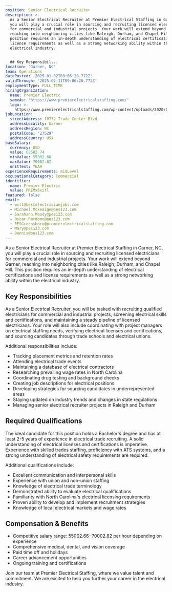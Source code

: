 ```yaml
---
position: Senior Electrical Recruiter
description: >-
  As a Senior Electrical Recruiter at Premier Electrical Staffing in Garner, NC,
  you will play a crucial role in sourcing and recruiting licensed electricians
  for commercial and industrial projects. Your work will extend beyond Garner,
  reaching into neighboring cities like Raleigh, Durham, and Chapel Hill. This
  position requires an in-depth understanding of electrical certifications and
  license requirements as well as a strong networking ability within the
  electrical industry. 


  ## Key Responsibil...
location: 'Garner, NC'
team: Operations
datePosted: '2025-01-02T09:06:20.772Z'
validThrough: '2025-02-11T09:06:20.772Z'
employmentType: FULL_TIME
hiringOrganization:
  name: Premier Electric
  sameAs: 'https://www.premierelectricalstaffing.com/'
  logo: >-
    https://www.premierelectricalstaffing.com/wp-content/uploads/2020/05/Premier-Electrical-Staffing-logo.png
jobLocation:
  streetAddress: 10732 Trade Center Blvd.
  addressLocality: Garner
  addressRegion: NC
  postalCode: '27529'
  addressCountry: USA
baseSalary:
  currency: USD
  value: 62502.74
  minValue: 55002.66
  maxValue: 70002.82
  unitText: YEAR
experienceRequirements: midLevel
occupationalCategory: Commercial
identifier:
  name: Premier Electric
  value: PREMx6xitl
featured: false
email:
  - will@bestelectricianjobs.com
  - Michael.Mckeaige@pes123.com
  - Sarahann.Moody@pes123.com
  - Oscar.Perdomo@pes123.com
  - PESGreensboro@premierelectricalstaffing.com
  - Mary@pes123.com
  - Dennis@pes123.com
---
```




As a Senior Electrical Recruiter at Premier Electrical Staffing in Garner, NC, you will play a crucial role in sourcing and recruiting licensed electricians for commercial and industrial projects. Your work will extend beyond Garner, reaching into neighboring cities like Raleigh, Durham, and Chapel Hill. This position requires an in-depth understanding of electrical certifications and license requirements as well as a strong networking ability within the electrical industry. 

## Key Responsibilities
As a Senior Electrical Recruiter, you will be tasked with recruiting qualified electricians for commercial and industrial projects, screening electrical skills and certifications, and maintaining a steady pipeline of licensed electricians. Your role will also include coordinating with project managers on electrical staffing needs, verifying electrical licenses and certifications, and sourcing candidates through trade schools and electrical unions. 

Additional responsibilities include:
- Tracking placement metrics and retention rates
- Attending electrical trade events
- Maintaining a database of electrical contractors
- Researching prevailing wage rates in North Carolina
- Coordinating drug testing and background checks
- Creating job descriptions for electrical positions
- Developing strategies for sourcing candidates in underrepresented areas
- Staying updated on industry trends and changes in state regulations
- Managing senior electrical recruiter projects in Raleigh and Durham

## Required Qualifications
The ideal candidate for this position holds a Bachelor's degree and has at least 2-5 years of experience in electrical trade recruiting. A solid understanding of electrical licenses and certifications is imperative. Experience with skilled trades staffing, proficiency with ATS systems, and a strong understanding of electrical safety requirements are required. 

Additional qualifications include:
- Excellent communication and interpersonal skills
- Experience with union and non-union staffing
- Knowledge of electrical trade terminology
- Demonstrated ability to evaluate electrical qualifications
- Familiarity with North Carolina's electrical licensing requirements
- Proven ability to develop and implement recruitment strategies
- Knowledge of local electrical markets and wage rates

## Compensation & Benefits
- Competitive salary range: $55002.66-$70002.82 per hour depending on experience
- Comprehensive medical, dental, and vision coverage
- Paid time off and holidays
- Career advancement opportunities 
- Ongoing training and certifications

Join our team at Premier Electrical Staffing, where we value talent and commitment. We are excited to help you further your career in the electrical industry.
